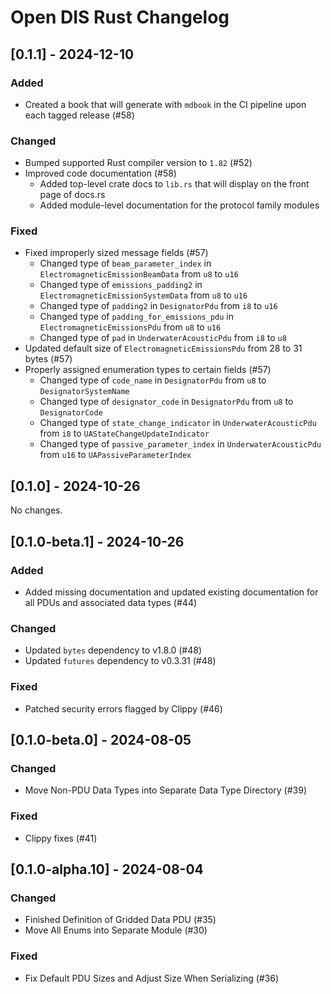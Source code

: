 # Open DIS Rust Changelog

## [0.1.1] - 2024-12-10

### Added
- Created a book that will generate with `mdbook` in the CI pipeline upon each tagged release (#58)

### Changed
- Bumped supported Rust compiler version to `1.82` (#52)
- Improved code documentation (#58)
  - Added top-level crate docs to `lib.rs` that will display on the front page of docs.rs
  - Added module-level documentation for the protocol family modules

### Fixed
- Fixed improperly sized message fields (#57)
  - Changed type of `beam_parameter_index` in `ElectromagneticEmissionBeamData` from `u8` to `u16`
  - Changed type of `emissions_padding2` in `ElectromagneticEmissionSystemData` from `u8` to `u16`
  - Changed type of `padding2` in `DesignatorPdu` from `i8` to `u16`
  - Changed type of `padding_for_emissions_pdu` in `ElectromagneticEmissionsPdu` from `u8` to `u16`
  - Changed type of `pad` in `UnderwaterAcousticPdu` from `i8` to `u8`
- Updated default size of `ElectromagneticEmissionsPdu` from 28 to 31 bytes (#57)
- Properly assigned enumeration types to certain fields (#57)
  - Changed type of `code_name` in `DesignatorPdu` from `u8` to `DesignatorSystemName`
  - Changed type of `designator_code` in `DesignatorPdu` from `u8` to `DesignatorCode`
  - Changed type of `state_change_indicator` in `UnderwaterAcousticPdu` from `i8` to `UAStateChangeUpdateIndicator`
  - Changed type of `passive_parameter_index` in `UnderwaterAcousticPdu` from `u16` to `UAPassiveParameterIndex`

## [0.1.0] - 2024-10-26
No changes.

## [0.1.0-beta.1] - 2024-10-26

### Added
- Added missing documentation and updated existing documentation for
  all PDUs and associated data types (#44)

### Changed
- Updated `bytes` dependency to v1.8.0 (#48)
- Updated `futures` dependency to v0.3.31 (#48)

### Fixed
- Patched security errors flagged by Clippy (#46)

## [0.1.0-beta.0] - 2024-08-05

### Changed
- Move Non-PDU Data Types into Separate Data Type Directory (#39)

### Fixed
- Clippy fixes (#41)

## [0.1.0-alpha.10] - 2024-08-04

### Changed
- Finished Definition of Gridded Data PDU (#35)
- Move All Enums into Separate Module (#30)

### Fixed
- Fix Default PDU Sizes and Adjust Size When Serializing (#36)
